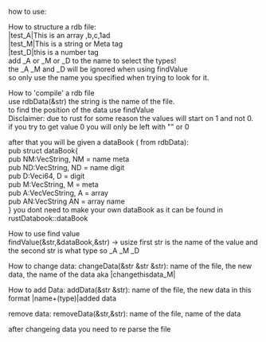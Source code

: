 how to use:  

How to structure a rdb file:  
|test_A|This is an array ,b,c,1ad  
|test_M|This is a string or Meta tag   
|test_D|this is a number tag  
add _A or _M or _D to the name to select the types!  
the _A _M and _D will be ignored when using findValue  
so only use the name you specified when trying to look for it.  
  
How to 'compile' a rdb file  
use rdbData(&str) the string is the name of the file.  
to find the position of the data use findValue  
Disclaimer: due to rust for some reason the values will start on 1 and not 0.  
if you try to get value 0 you will only be left with "" or 0  
  
after that you will be given a dataBook ( from rdbData):  
pub struct dataBook{  
    pub NM:VecString, NM = name meta  
    pub ND:VecString, ND = name digit  
    pub D:Veci64, D = digit  
    pub M:VecString, M = meta  
    pub A:VecVecString, A = array  
    pub AN:VecString AN = array name  
}
you dont need to make your own dataBook as it can be found in rustDatabook::dataBook  
  
How to use find value  
 findValue(&str,&dataBook,&str) -> usize first str is the name of the value and the second str is what type so _A _M _D  

How to change data:
changeData(&str &str &str): name of the file, the new data, the name of the data aka |changethisdata_M|

How to add Data:
addData(&str &str): name of the file, the new data in this format |name+(type)|added data

remove data:
removeData(&str,&str): name of the file, name of the data

after changeing  data you need to re parse the file